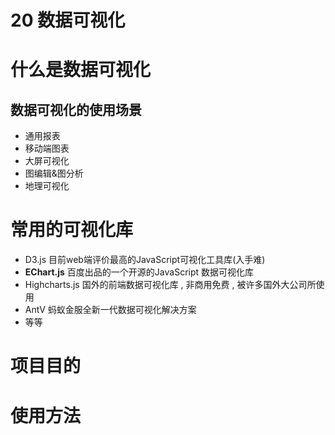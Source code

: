 # 20 数据可视化
# 什么是数据可视化
## 数据可视化的使用场景
- 通用报表
- 移动端图表
- 大屏可视化
- 图编辑&图分析
- 地理可视化
# 常用的可视化库
- D3.js 目前web端评价最高的JavaScript可视化工具库(入手难)
- **EChart.js** 百度出品的一个开源的JavaScript 数据可视化库
- Highcharts.js 国外的前端数据可视化库 , 非商用免费 , 被许多国外大公司所使用
- AntV 蚂蚁金服全新一代数据可视化解决方案
- 等等  

# 项目目的

# 使用方法
